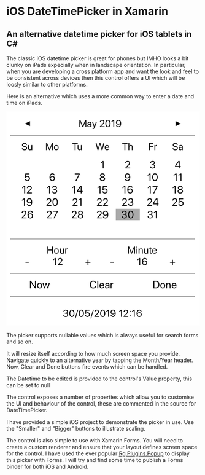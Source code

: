 # iOS DateTimePicker in Xamarin
## An alternative datetime picker for iOS tablets in C#
The classic iOS datetime picker is great for phones but IMHO looks a bit clunky on iPads expecially when in landscape orientation. In particular, when you are developing a cross platform app and want the look and feel to be consistent across devices then this control offers a UI which will be loosly similar to other platforms.

Here is an alternative which uses a more common way to enter a date and time on iPads.

![Screenshot](DateTimePicker.png)

The picker supports nullable values which is always useful for search forms and so on.

It will resize itself according to how much screen space you provide.
Navigate quickly to an alternative year by tapping the Month/Year header. Now, Clear and Done buttons fire events which can be handled.

The Datetime to be edited is provided to the control's Value property, this can be set to null

The control exposes a number of properties which allow you to customise the UI and behaviour of the control, these are commented in the source for DateTimePicker.

I have provided a simple iOS project to demonstrate the picker in use. Use the "Smaller" and "Bigger" buttons to illustrate scaling.

The control is also simple to use with Xamarin.Forms. You will need to create a custom renderer and ensure that your layout defines screen space for the control. I have used the ever popular [Rg.Plugins.Popup](https://github.com/rotorgames/Rg.Plugins.Popup) to display this picker with Forms. I will try and find some time to publish a Forms binder for both iOS and Android.
